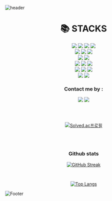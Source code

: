 
![header](https://capsule-render.vercel.app/api?type=waving&color=auto&height=200&section=header&text=Hello%20World!%20Welcome%20to%20taekto's%20Github.&fontSize=30&animation=fadeIn&fontAlignY=45&descAlignY=51&descAlign=62)

<div align=center><h1>📚 STACKS</h1></div>

<div align=center> 
  <img src="https://img.shields.io/badge/java-007396?style=for-the-badge&logo=java&logoColor=white">
  <img src="https://img.shields.io/badge/spring-6DB33F?style=for-the-badge&logo=spring&logoColor=white">
  <img src="https://img.shields.io/badge/python-3776AB?style=for-the-badge&logo=python&logoColor=white">
  <img src="https://img.shields.io/badge/flask-000000?style=for-the-badge&logo=flask&logoColor=white">
  <br>
  
  <img src="https://img.shields.io/badge/html5-E34F26?style=for-the-badge&logo=html5&logoColor=white"> 
  <img src="https://img.shields.io/badge/css-1572B6?style=for-the-badge&logo=css3&logoColor=white"> 
  <img src="https://img.shields.io/badge/javascript-F7DF1E?style=for-the-badge&logo=javascript&logoColor=black"> 
  <br>

  <img src="https://img.shields.io/badge/react-61DAFB?style=for-the-badge&logo=react&logoColor=black"> 
  <img src="https://img.shields.io/badge/vue.js-4FC08D?style=for-the-badge&logo=vue.js&logoColor=white"> 
  <br>
  
  <img src="https://img.shields.io/badge/mysql-4479A1?style=for-the-badge&logo=mysql&logoColor=white"> 
  <img src="https://img.shields.io/badge/mariaDB-003545?style=for-the-badge&logo=mariaDB&logoColor=white"> 
  <img src="https://img.shields.io/badge/firebase-FFCA28?style=for-the-badge&logo=firebase&logoColor=white">
  <br>
   
  <img src="https://img.shields.io/badge/Docker-2496ED?style=flat&logo=Docker&logoColor=white"/>
  <img src="https://img.shields.io/badge/amazonaws-232F3E?style=for-the-badge&logo=amazonaws&logoColor=white"> 
  <img src="https://img.shields.io/badge/apache tomcat-F8DC75?style=for-the-badge&logo=apachetomcat&logoColor=white">
  <br>
  
  <img src="https://img.shields.io/badge/github-181717?style=for-the-badge&logo=github&logoColor=white">
  <img src="https://img.shields.io/badge/git-F05032?style=for-the-badge&logo=git&logoColor=white">
  <br>
</div>

<div align="center">
    <h3>
        <font color="#202020">Contact me by :</font>
    </h3>
</div>

<p align = "center">
    <a href="https://taekputer.tistory.com/"><img src="https://img.shields.io/badge/Tistory-000000?style=for-the-badge&logo=Tistory&logoColor=white"></a>
    <a href="mailto:taekputer@gmail.com"><img src="https://img.shields.io/badge/Gmail-000000?style=for-the-badge&logo=Gmail&logoColor=white"></a>
</p>

<br><br>

<div align="center">
  
[![Solved.ac프로필](http://mazassumnida.wtf/api/v2/generate_badge?boj=taekputer)](https://solved.ac/taekputer)
  
</div>

<br><br>


<div align="center">
    <h3>
        <font color="#202020">Github stats</font>
    </h3>
</div>


<div align = "center">
  
[![GitHub Streak](https://streak-stats.demolab.com/?user=taekto&theme=light)](https://git.io/streak-stats)
  
<br>
  
[![Top Langs](https://github-readme-stats.vercel.app/api/top-langs/?username=taekto&layout=compact&theme=light&hide=)](https://github.com/anuraghazra/github-readme-stats)

</div>




![Footer](https://capsule-render.vercel.app/api?type=waving&color=gradient&height=200&section=footer)





